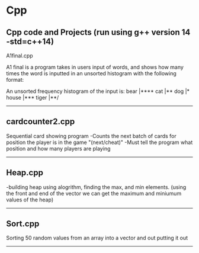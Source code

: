 # Cpp
Cpp code and Projects 
(run using g++ version 14 -std=c++14) 
--------------------------------------------
A1final.cpp

A1 final is a program takes in users input of words, 
and shows how many times the word is inputted in an unsorted
histogram with the following format: 

An unsorted frequency histogram of the input is:
bear  |****
cat   |**
dog   |*
house |***
tiger |**/

--------------------------------------------

cardcounter2.cpp
--------------------------------------------
Sequential card showing program 
-Counts the next batch of cards for position 
 the player is in the game "(next/cheat)"
-Must tell the program what position and 
 how many players are playing

--------------------------------------------


Heap.cpp
--------------------------------------------

-building heap using alogrithm,
finding the max, and min elements. 
(using the front and end
 of the vector we can get
 the maximum and miniumum
 values of the heap) 

--------------------------------------------

Sort.cpp
--------------------------------------------
Sorting 50 random values from an array into a vector
and out putting it out

--------------------------------------------

